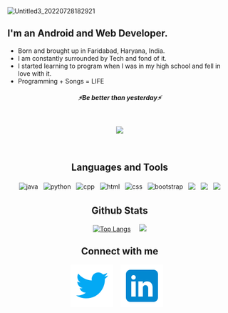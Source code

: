 
![Untitled3_20220728182921](https://user-images.githubusercontent.com/81747739/181511373-f8d5d055-c49e-4108-8a59-e1cc787ec457.png)





        
##    I'm an Android  and Web Developer.
 - Born and brought up in Faridabad, Haryana, India. 
 - I am constantly surrounded by Tech and fond of it. 
 - I started learning to program when I was in my high school and fell in love with it.
 - Programming + Songs = LIFE 

<!-- <p align="right">
   <img  src="https://media1.giphy.com/media/qgQUggAC3Pfv687qPC/giphy.gif?cid=ecf05e47gmgmg5ni8eb5s2be7vvow6zgl4knzqrnuzpflfki&rid=giphy.gif&ct=g" />
   </p> -->
 <h4 align="center">
   <i>⚡️Be better than yesterday⚡️</i>
  </h4>
 <br />

<p align="center">
   <img src="https://media1.giphy.com/media/qgQUggAC3Pfv687qPC/giphy.gif?cid=ecf05e47gmgmg5ni8eb5s2be7vvow6zgl4knzqrnuzpflfki&rid=giphy.gif&ct=g" >
   </p>
   
   
<br />

<h2 align ='center'> Languages and Tools </h2>


<p align="center">
 
 
  <!-- For more icons please follow  https://github.com/MikeCodesDotNET/ColoredBadges -->
 

  <img src="https://user-images.githubusercontent.com/81747739/191830942-ee981bbd-f9b0-40f8-8359-d9fc9314620f.png" alt="java" style="vertical-align:top; margin:4px">
  <img src="https://raw.githubusercontent.com/mr-prometheus/README.md/main/svg/dev/languages/python.png" alt="python" style="vertical-align:top; margin:4px">
  <img src="https://raw.githubusercontent.com/mr-prometheus/README.md/main/svg/dev/development/c-plus-plus.png" alt="cpp" style="vertical-align:top; margin:4px">
  <img src="https://raw.githubusercontent.com/mr-prometheus/README.md/main/svg/dev/languages/html.png" alt="html" style="vertical-align:top; margin:4px">
  <img src="https://raw.githubusercontent.com/mr-prometheus/README.md/main/svg/dev/development/css3.svg" alt="css" style="vertical-align:top; margin:4px">
  <img src="https://raw.githubusercontent.com/mr-prometheus/README.md/main/svg/dev/development/bootstrap.svg" alt="bootstrap" style="vertical-align:top; margin:4px">
  <img src="https://user-images.githubusercontent.com/81747739/191831335-5fc7ad3e-8726-424c-a9f5-31a620d2766f.png" style="vertical-align:top; margin:4px">
 <img src="https://user-images.githubusercontent.com/81747739/191831726-094c3237-7f6d-4bf4-b3e3-a95eb3619513.png" style="vertical-align:top; margin:4px">
 <img src="https://user-images.githubusercontent.com/81747739/191831752-89958a71-c8d7-4c16-9195-5b8e748d260d.png" style="vertical-align:top; margin:4px">



</p>


<div align='center'>

## Github Stats



[![Top Langs](https://github-readme-stats.vercel.app/api/top-langs/?username=ShouryaTyagi042&hide=tex&theme=tokyonight&layout=compact)](https://github.com/anuraghazra/github-readme-stats)
&nbsp; &nbsp;
<img src="https://github-readme-streak-stats.herokuapp.com/?user=ShouryaTyagi042&theme=dark" width="421px" margin="50px">




  
Connect with me
---
[![website](./img/icons8-twitter.svg)](https://twitter.com/ShouryaTyagi14)
&nbsp;&nbsp;
[![website](./img/icons8-linkedin.svg)](https://www.linkedin.com/in/shourya-tyagi-2b79a5194/)
&nbsp;&nbsp;

</div>




<!---
ShouryaTyagi042/ShouryaTyagi042 is a ✨ special ✨ repository because its `README.md` (this file) appears on your GitHub profile.
You can click the Preview link to take a look at your changes.
--->
